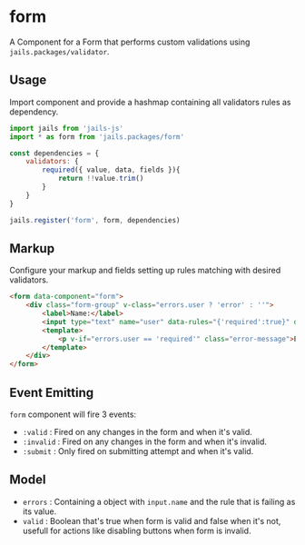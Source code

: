# form

A Component for a Form that performs custom validations using `jails.packages/validator`.

## Usage
Import component and provide a hashmap containing all validators rules as dependency.

```js
import jails from 'jails-js'
import * as form from 'jails.packages/form'

const dependencies = {
	validators: {
		required({ value, data, fields }){
			return !!value.trim()
		}
	}
}

jails.register('form', form, dependencies)
```

## Markup
Configure your markup and fields setting up rules matching with desired validators.

```html
<form data-component="form">
	<div class="form-group" v-class="errors.user ? 'error' : ''">
		<label>Name:</label>
		<input type="text" name="user" data-rules="{'required':true}" data-static="true" />
		<template>
			<p v-if="errors.user == 'required'" class="error-message">Este campo é obrigatório</p>
		</template>
	</div>
</form>
```
## Event Emitting

`form` component will fire 3 events:
- `:valid`   : Fired on any changes in the form and when it's valid.
- `:invalid` : Fired on any changes in the form and when it's invalid.
- `:submit`  : Only fired on submitting attempt and when it's valid.

## Model 

- `errors` : Containing a object with `input.name` and the rule that is failing as its value.
- `valid`  : Boolean that's true when form is valid and false when it's not, usefull for actions like disabling buttons when form is invalid.